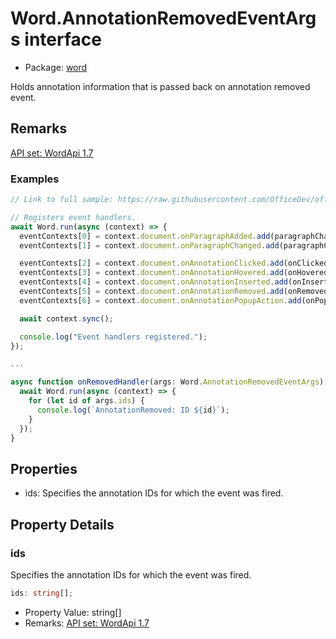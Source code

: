 # Word.AnnotationRemovedEventArgs interface

- Package: [word](/en-us/javascript/api/word)

Holds annotation information that is passed back on annotation removed event.

## Remarks

[API set: WordApi 1.7](/en-us/javascript/api/requirement-sets/word/word-api-requirement-sets)

### Examples

```typescript
// Link to full sample: https://raw.githubusercontent.com/OfficeDev/office-js-snippets/prod/samples/word/50-document/manage-annotations.yaml

// Registers event handlers.
await Word.run(async (context) => {
  eventContexts[0] = context.document.onParagraphAdded.add(paragraphChanged);
  eventContexts[1] = context.document.onParagraphChanged.add(paragraphChanged);

  eventContexts[2] = context.document.onAnnotationClicked.add(onClickedHandler);
  eventContexts[3] = context.document.onAnnotationHovered.add(onHoveredHandler);
  eventContexts[4] = context.document.onAnnotationInserted.add(onInsertedHandler);
  eventContexts[5] = context.document.onAnnotationRemoved.add(onRemovedHandler);
  eventContexts[6] = context.document.onAnnotationPopupAction.add(onPopupActionHandler);

  await context.sync();

  console.log("Event handlers registered.");
});

...

async function onRemovedHandler(args: Word.AnnotationRemovedEventArgs) {
  await Word.run(async (context) => {
    for (let id of args.ids) {
      console.log(`AnnotationRemoved: ID ${id}`);
    }
  });
}
```

## Properties

- ids: Specifies the annotation IDs for which the event was fired.

## Property Details

### ids

Specifies the annotation IDs for which the event was fired.

```typescript
ids: string[];
```

- Property Value: string[]
- Remarks: [API set: WordApi 1.7](/en-us/javascript/api/requirement-sets/word/word-api-requirement-sets)